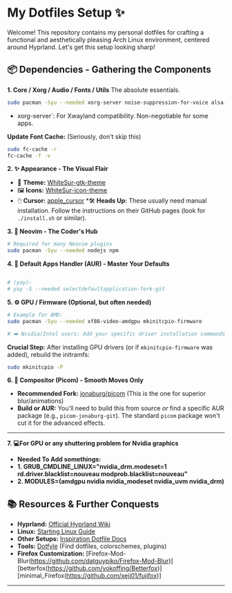 # My Dotfiles Setup ✨ 

Welcome! This repository contains my personal dotfiles for crafting a functional and aesthetically pleasing Arch Linux environment, centered around Hyprland. Let's get this setup looking sharp!

## 📦 Dependencies - Gathering the Components

**1. Core / Xorg / Audio / Fonts / Utils** The absolute essentials.
```bash
sudo pacman -Syu --needed xorg-server noise-suppression-for-voice alsa-firmware python-pynvim topgrade ttf-symbola ttf-dejavu noto-fonts-emoji ttf-jetbrains-mono-nerd ttf-cascadia-code-nerd ttf-freebanglafont
```
* xorg-server`: For Xwayland compatibility. Non-negotiable for some apps.

**Update Font Cache:** (Seriously, don't skip this)
```bash
sudo fc-cache -r
fc-cache -f -v
```

**2. ✨ Appearance - The Visual Flair**
* 🎨 **Theme:** [WhiteSur-gtk-theme](https://github.com/vinceliuice/WhiteSur-gtk-theme)
* 🖼️ **Icons:** [WhiteSur-icon-theme](https://github.com/vinceliuice/WhiteSur-icon-theme)
* 🖱️ **Cursor:** [apple_cursor](https://github.com/ful1e5/apple_cursor)
    ️*🛠️ **Heads Up:** These usually need manual installation. Follow the instructions on their GitHub pages (look for `./install.sh` or similar).

**3. 🔌 Neovim - The Coder's Hub**
```bash
# Required for many Neovim plugins
sudo pacman -Syu --needed nodejs npm
```

**4. 🧠 Default Apps Handler (AUR) - Master Your Defaults**
```bash

# (yay):
# yay -S --needed selectdefaultapplication-fork-git
```

**5. ⚙️ GPU / Firmware (Optional, but often needed)**
```bash
# Example for AMD:
sudo pacman -Syu --needed xf86-video-amdgpu mkinitcpio-firmware

# ➡️ Nvidia/Intel users: Add your specific driver installation commands here!
```
**Crucial Step:** After installing GPU drivers (or if `mkinitcpio-firmware` was added), rebuild the initramfs:
```bash
sudo mkinitcpio -P
```

**6. 🎨 Compositor (Picom) - Smooth Moves Only**
* **Recommended Fork:** [jonaburg/picom](https://github.com/jonaburg/picom?tab=readme-ov-file) (This is the one for superior blur/animations)
* **Build or AUR:** You'll need to build this from source *or* find a specific AUR package (e.g., `picom-jonaburg-git`). The standard `picom` package won't cut it for the advanced effects.

---
**7. 💻For GPU or any shuttering problem for Nvidia graphics**
* **Needed To Add somethings:**
* **1. GRUB_CMDLINE_LINUX="nvidia_drm.modeset=1 rd.driver.blacklist=nouveau modprob.blacklist=nouveau"**
* **2. MODULES=(amdgpu nvidia nvidia_modeset nvidia_uvm nvidia_drm)**


 ## 📚 Resources & Further Conquests

* **Hyprland:** [Official Hyprland Wiki](https://wiki.hyprland.org/)
* **Linux:** [Starting Linux Guide](https://rlw.pages.dev/)
* **Other Setups:** [Inspiration Dotfile Docs](https://dotfiles-docs.vercel.app/)
* **Tools:** [Dotfyle](https://dotfyle.com/) (Find dotfiles, colorschemes, plugins)
* **Firefox Customization:** [Firefox-Mod-Blur(https://github.com/datguypiko/Firefox-Mod-Blur)]
  [betterfox(https://github.com/yokoffing/Betterfox)]
  [minimal_Firefox(https://github.com/xeji01/fujifox)]
---

